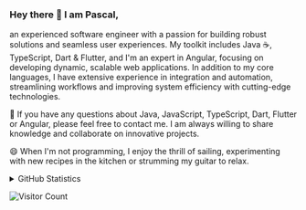### Hey there 👋 I am Pascal,

an experienced software engineer with a passion for building robust solutions and seamless user experiences. My toolkit includes Java ☕, TypeScript, Dart & Flutter, and I'm an expert in Angular, focusing on developing dynamic, scalable web applications. In addition to my core languages, I have extensive experience in integration and automation, streamlining workflows and improving system efficiency with cutting-edge technologies.

💬 If you have any questions about Java, JavaScript, TypeScript, Dart, Flutter or Angular, please feel free to contact me. I am always willing to share knowledge and collaborate on innovative projects.

😄 When I'm not programming, I enjoy the thrill of sailing, experimenting with new recipes in the kitchen or strumming my guitar to relax.

<details>
  <summary>GitHub Statistics</summary>
  <img  src="https://github-readme-stats.vercel.app/api/top-langs/?username=pascalkania&theme=tokyonight" alt="Stats"/>
</details>

![Visitor Count](https://profile-counter.glitch.me/pascalkania/count.svg)
